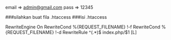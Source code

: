 email => admin@gmail.com
pass => 12345

###silahkan buat fila .htaccess
###isi .htaccess

RewriteEngine On
RewriteCond %{REQUEST_FILENAME} !-f
RewriteCond %{REQUEST_FILENAME} !-d
RewriteRule ^(.*)$ index.php/$1 [L]
